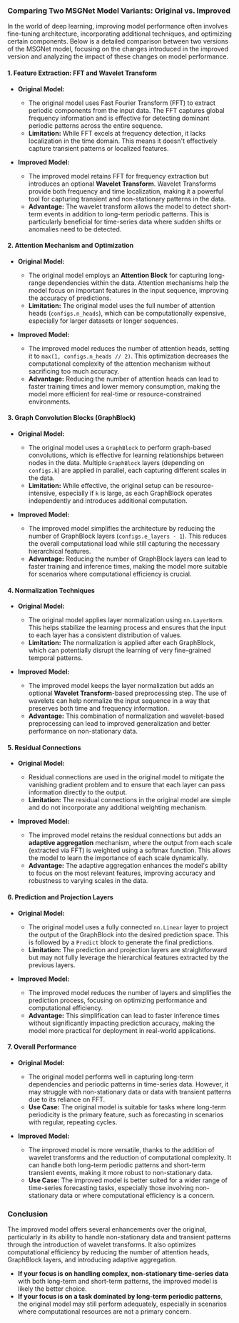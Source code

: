 ### Comparing Two MSGNet Model Variants: Original vs. Improved

In the world of deep learning, improving model performance often involves fine-tuning architecture, incorporating additional techniques, and optimizing certain components. Below is a detailed comparison between two versions of the MSGNet model, focusing on the changes introduced in the improved version and analyzing the impact of these changes on model performance.

#### 1. **Feature Extraction: FFT and Wavelet Transform**
   - **Original Model:**
     - The original model uses Fast Fourier Transform (FFT) to extract periodic components from the input data. The FFT captures global frequency information and is effective for detecting dominant periodic patterns across the entire sequence.
     - **Limitation:** While FFT excels at frequency detection, it lacks localization in the time domain. This means it doesn't effectively capture transient patterns or localized features.

   - **Improved Model:**
     - The improved model retains FFT for frequency extraction but introduces an optional **Wavelet Transform**. Wavelet Transforms provide both frequency and time localization, making it a powerful tool for capturing transient and non-stationary patterns in the data.
     - **Advantage:** The wavelet transform allows the model to detect short-term events in addition to long-term periodic patterns. This is particularly beneficial for time-series data where sudden shifts or anomalies need to be detected.

#### 2. **Attention Mechanism and Optimization**
   - **Original Model:**
     - The original model employs an **Attention Block** for capturing long-range dependencies within the data. Attention mechanisms help the model focus on important features in the input sequence, improving the accuracy of predictions.
     - **Limitation:** The original model uses the full number of attention heads (`configs.n_heads`), which can be computationally expensive, especially for larger datasets or longer sequences.

   - **Improved Model:**
     - The improved model reduces the number of attention heads, setting it to `max(1, configs.n_heads // 2)`. This optimization decreases the computational complexity of the attention mechanism without sacrificing too much accuracy.
     - **Advantage:** Reducing the number of attention heads can lead to faster training times and lower memory consumption, making the model more efficient for real-time or resource-constrained environments.

#### 3. **Graph Convolution Blocks (GraphBlock)**
   - **Original Model:**
     - The original model uses a `GraphBlock` to perform graph-based convolutions, which is effective for learning relationships between nodes in the data. Multiple `GraphBlock` layers (depending on `configs.k`) are applied in parallel, each capturing different scales in the data.
     - **Limitation:** While effective, the original setup can be resource-intensive, especially if `k` is large, as each GraphBlock operates independently and introduces additional computation.

   - **Improved Model:**
     - The improved model simplifies the architecture by reducing the number of GraphBlock layers (`configs.e_layers - 1`). This reduces the overall computational load while still capturing the necessary hierarchical features.
     - **Advantage:** Reducing the number of GraphBlock layers can lead to faster training and inference times, making the model more suitable for scenarios where computational efficiency is crucial.

#### 4. **Normalization Techniques**
   - **Original Model:**
     - The original model applies layer normalization using `nn.LayerNorm`. This helps stabilize the learning process and ensures that the input to each layer has a consistent distribution of values.
     - **Limitation:** The normalization is applied after each GraphBlock, which can potentially disrupt the learning of very fine-grained temporal patterns.

   - **Improved Model:**
     - The improved model keeps the layer normalization but adds an optional **Wavelet Transform**-based preprocessing step. The use of wavelets can help normalize the input sequence in a way that preserves both time and frequency information.
     - **Advantage:** This combination of normalization and wavelet-based preprocessing can lead to improved generalization and better performance on non-stationary data.

#### 5. **Residual Connections**
   - **Original Model:**
     - Residual connections are used in the original model to mitigate the vanishing gradient problem and to ensure that each layer can pass information directly to the output.
     - **Limitation:** The residual connections in the original model are simple and do not incorporate any additional weighting mechanism.

   - **Improved Model:**
     - The improved model retains the residual connections but adds an **adaptive aggregation** mechanism, where the output from each scale (extracted via FFT) is weighted using a softmax function. This allows the model to learn the importance of each scale dynamically.
     - **Advantage:** The adaptive aggregation enhances the model's ability to focus on the most relevant features, improving accuracy and robustness to varying scales in the data.

#### 6. **Prediction and Projection Layers**
   - **Original Model:**
     - The original model uses a fully connected `nn.Linear` layer to project the output of the GraphBlock into the desired prediction space. This is followed by a `Predict` block to generate the final predictions.
     - **Limitation:** The prediction and projection layers are straightforward but may not fully leverage the hierarchical features extracted by the previous layers.

   - **Improved Model:**
     - The improved model reduces the number of layers and simplifies the prediction process, focusing on optimizing performance and computational efficiency.
     - **Advantage:** This simplification can lead to faster inference times without significantly impacting prediction accuracy, making the model more practical for deployment in real-world applications.

#### 7. **Overall Performance**
   - **Original Model:**
     - The original model performs well in capturing long-term dependencies and periodic patterns in time-series data. However, it may struggle with non-stationary data or data with transient patterns due to its reliance on FFT.
     - **Use Case:** The original model is suitable for tasks where long-term periodicity is the primary feature, such as forecasting in scenarios with regular, repeating cycles.

   - **Improved Model:**
     - The improved model is more versatile, thanks to the addition of wavelet transforms and the reduction of computational complexity. It can handle both long-term periodic patterns and short-term transient events, making it more robust to non-stationary data.
     - **Use Case:** The improved model is better suited for a wider range of time-series forecasting tasks, especially those involving non-stationary data or where computational efficiency is a concern.

### Conclusion
The improved model offers several enhancements over the original, particularly in its ability to handle non-stationary data and transient patterns through the introduction of wavelet transforms. It also optimizes computational efficiency by reducing the number of attention heads, GraphBlock layers, and introducing adaptive aggregation. 

- **If your focus is on handling complex, non-stationary time-series data** with both long-term and short-term patterns, the improved model is likely the better choice.
- **If your focus is on a task dominated by long-term periodic patterns**, the original model may still perform adequately, especially in scenarios where computational resources are not a primary concern. 

